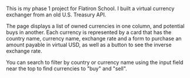 This is my phase 1 project for Flatiron School. 
I built a virtual currency exchanger from an old U.S. Treasury API.

The page displays a list of owned currencies in one column, and potential buys in another.
Each currency is represented by a card that has the country name, currency name, exchange rate
and a form to purchase an amount payable in virtual USD, as well as a button to see the inverse exchange rate.

You can search to filter by country or currency name using the input field near the top to find currencies to "buy" and "sell".
